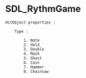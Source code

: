 # SDL_RythmGame

	HitObject properties :

		Type :
			
			1. Note
			2. Hold
			3. Double
			4. Mash
			5. Ghost
			6. Coin
			7. Hammer
			8. Chainsaw
